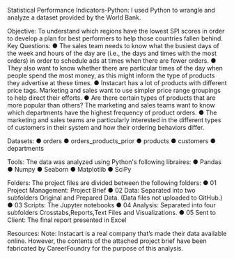Statistical Performance Indicators-Python: I used Python to wrangle and analyze a dataset provided by the World Bank.

Objective: To understand which regions have the lowest SPI scores in order to develop a plan for best performers to help those countries fallen behind.
Key Questions: ● The sales team needs to know what the busiest days of the week and hours of the day are (i.e., the days and times with the most orders) in order to schedule ads at times when there are fewer orders. ● They also want to know whether there are particular times of the day when people spend the most money, as this might inform the type of products they advertise at these times. ● Instacart has a lot of products with different price tags. Marketing and sales want to use simpler price range groupings to help direct their efforts. ● Are there certain types of products that are more popular than others? The marketing and sales teams want to know which departments have the highest frequency of product orders. ● The marketing and sales teams are particularly interested in the different types of customers in their system and how their ordering behaviors differ.

Datasets: ● orders ● orders_products_prior ● products ● customers ● departments

Tools: The data was analyzed using Python's following libraires: ● Pandas ● Numpy ● Seaborn ● Matplotlib ● SciPy

Folders: The project files are divided between the following folders: ● 01 Project Management: Project Brief ● 02 Data: Separated into two subfolders Original and Prepared Data. (Data files not uploaded to GitHub.) ● 03 Scripts: The Jupyter notebooks ● 04 Analysis: Separated into four subfolders Crosstabs,Reports,Text Files and Visualizations. ● 05 Sent to Client: The final report presented in Excel

Resources: Note: Instacart is a real company that’s made their data available online. However, the contents of the attached project brief have been fabricated by CareerFoundry for the purpose of this analysis.
